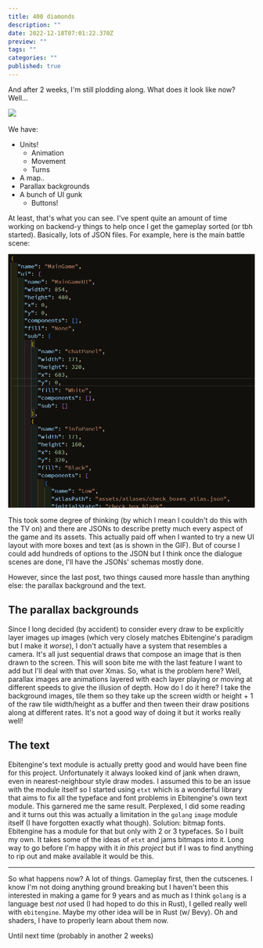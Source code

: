 ```yaml
---
title: 400 diamonds
description: ""
date: 2022-12-18T07:01:22.370Z
preview: ""
tags: ""
categories: ""
published: true
---
```

And after 2 weeks, I'm still plodding along. What does it look like now? Well...

![](/assets/20221218.gif)

We have:

* Units!
  * Animation
  * Movement
  * Turns
* A map..
* Parallax backgrounds
* A bunch of UI gunk
  * Buttons!

At least, that's what you can see. I've spent quite an amount of time working on backend-y things to help once I get the gameplay sorted (or tbh started). Basically, lots of JSON files. For example, here is the main battle scene:

![](/assets/Screenshot2022-12-18095358.png)

This took some degree of thinking (by which I mean I couldn't do this with the TV on) and there are JSONs to describe pretty much every aspect of the game and its assets. This actually paid off when I wanted to try a new UI layout with more boxes and text (as is shown in the GIF). But of course I could add hundreds of options to the JSON but I think once the dialogue scenes are done, I'll have the JSONs' schemas mostly done.

However, since the last post, two things caused more hassle than anything else: the parallax background and the text.

## The parallax backgrounds

Since I long decided (by accident) to consider every draw to be explicitly layer images up images (which very closely matches Ebitengine's paradigm but I make it *worse*), I don't actually have a system that resembles a camera. It's all just sequential draws that compose an image that is then drawn to the screen. This will soon bite me with the last feature I want to add but I'll deal with that over Xmas. So, what is the problem here? Well, parallax images are animations layered with each layer playing or moving at different speeds to give the illusion of depth. How do I do it here? I take the background images, tile them so they take up the screen width or height + 1 of the raw tile width/height as a buffer and then tween their draw positions along at different rates. It's not a good way of doing it but it works really well!

## The text

Ebitengine's text module is actually pretty good and would have been fine for this project. Unfortunately it always looked kind of jank when drawn, even in nearest-neighbour style draw modes. I assumed this to be an issue with the module itself so I started using `etxt` which is a wonderful library that aims to fix all the typeface and font problems in Ebitengine's own text module. This garnered me the same result. Perplexed, I did some reading and it turns out this was actually a limitation in the `golang` `image` module itself (I have forgotten exactly what though). Solution: bitmap fonts. Ebitengine has a module for that but only with 2 or 3 typefaces. So I built my own. It takes some of the ideas of `etxt` and jams bitmaps into it. Long way to go before I'm happy with it *in this project* but if I was to find anything to rip out and make available it would be this.

---

So what happens now? A lot of things. Gameplay first, then the cutscenes. I know I'm not doing anything ground breaking but I haven't been this interested in making a game for 9 years and as much as I think `golang` is a language best *not* used (I had hoped to do this in Rust), I gelled really well with `ebitengine`. Maybe my other idea will be in Rust (w/ Bevy).
Oh and shaders, I have to properly learn about them now.

Until next time (probably in another 2 weeks)

